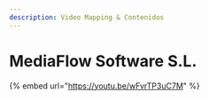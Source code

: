 ```yaml
---
description: Video Mapping & Contenidos
---
```


# MediaFlow Software S.L.

{% embed url="https://youtu.be/wFvrTP3uC7M" %}



